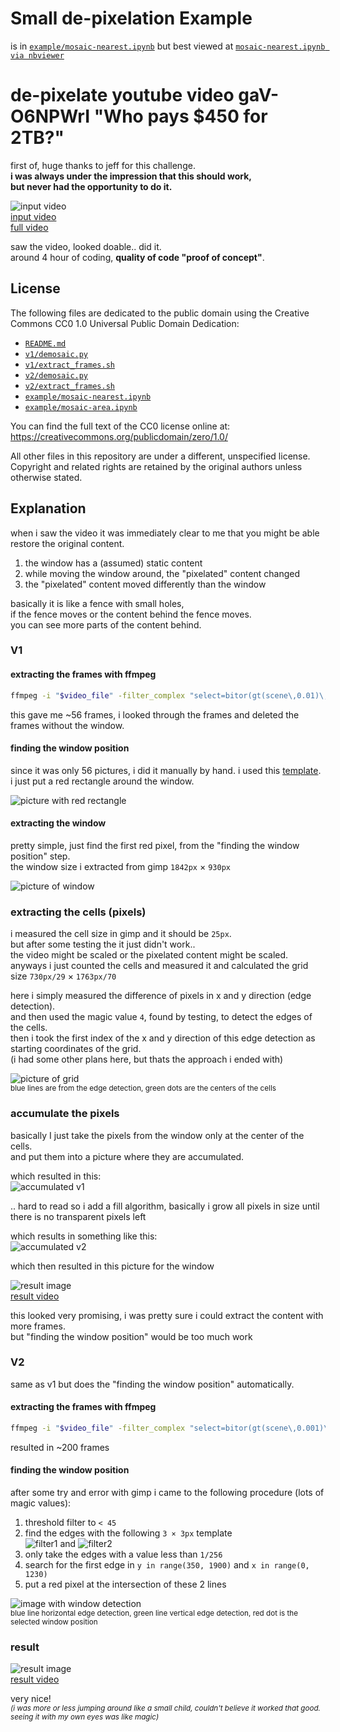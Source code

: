 # Small de-pixelation Example

is in [`example/mosaic-nearest.ipynb`](example/mosaic-nearest.ipynb)
but best viewed at [`mosaic-nearest.ipynb via nbviewer`](https://nbviewer.org/github/KoKuToru/de-pixelate_gaV-O6NPWrI/blob/master/example/mosaic-nearest.ipynb)

# de-pixelate youtube video gaV-O6NPWrI "Who pays $450 for 2TB?"

first of, huge thanks to jeff for this challenge.\
**i was always under the impression that this should work,\
but never had the opportunity to do it.**

![input video](v1/frames/0010.png)\
[input video](gaV-O6NPWrI.webm)\
[full video](https://www.youtube.com/watch?v=gaV-O6NPWrI)

saw the video, looked doable.. did it.\
around 4 hour of coding, __quality of code "proof of concept"__.

## License

The following files are dedicated to the public domain using the Creative Commons CC0 1.0 Universal Public Domain Dedication:

*   [`README.md`](README.md)
*   [`v1/demosaic.py`](v1/demosaic.py)
*   [`v1/extract_frames.sh`](v1/extract_frames.sh)
*   [`v2/demosaic.py`](v2/demosaic.py)
*   [`v2/extract_frames.sh`](v2/extract_frames.sh)
*   [`example/mosaic-nearest.ipynb`](example/mosaic-nearest.ipynb)
*   [`example/mosaic-area.ipynb`](example/mosaic-area.ipynb)

You can find the full text of the CC0 license online at: <https://creativecommons.org/publicdomain/zero/1.0/>

All other files in this repository are under a different, unspecified license. Copyright and related rights are retained by the original authors unless otherwise stated.

## Explanation

when i saw the video it was immediately clear to me that you might be able restore the original content.

1. the window has a (assumed) static content
2. while moving the window around, the "pixelated" content changed
3. the "pixelated" content moved differently than the window

basically it is like a fence with small holes,\
if the fence moves or the content behind the fence moves.\
you can see more parts of the content behind.

### V1

#### extracting the frames with ffmpeg

```sh
ffmpeg -i "$video_file" -filter_complex "select=bitor(gt(scene\,0.01)\,eq(n\,0))" -vsync drop frames/%04d.png
```

this gave me ~56 frames, i looked through the frames and deleted the frames without the window.

#### finding the window position

since it was only 56 pictures, i did it manually by hand. i used this [template](v1/frames.xcf).\
i just put a red rectangle around the window.

![picture with red rectangle](v1/frames/0057.png)

#### extracting the window

pretty simple, just find the first red pixel, from the "finding the window position" step.\
the window size i extracted from gimp `1842px` × `930px`

![picture of window](v1/windows/0057.png)

### extracting the cells (pixels)

i measured the cell size in gimp and it should be `25px`.\
but after some testing the it just didn't work..\
the video might be scaled or the pixelated content might be scaled.\
anyways i just counted the cells and measured it and calculated the grid size `730px/29` × `1763px/70`

here i simply measured the difference of pixels in x and y direction (edge detection).\
and then used the magic value `4`, found by testing, to detect the edges of the cells.\
then i took the first index of the x and y direction of this edge detection as starting coordinates of the grid.\
(i had some other plans here, but thats the approach i ended with)

![picture of grid](v1/mosaics/0057.png)\
<small>blue lines are from the edge detection, green dots are the centers of the cells</small>

### accumulate the pixels

basically I just take the pixels from the window only at the center of the cells.\
and put them into a picture where they are accumulated.

which resulted in this:\
![accumulated v1](images/accumulated.png)

.. hard to read so i add a fill algorithm, basically i grow all pixels in size until there is no transparent pixels left

which results in something like this:\
![accumulated v2](images/accumulated2.png)

which then resulted in this picture for the window

![result image](v1/accumulated/0057.png)\
[result video](v1/accumulated/output.webm)

this looked very promising, i was pretty sure i could extract the content with more frames.\
but "finding the window position" would be too much work

### V2

same as v1 but does the "finding the window position" automatically.

#### extracting the frames with ffmpeg

```sh
ffmpeg -i "$video_file" -filter_complex "select=bitor(gt(scene\,0.001)\,eq(n\,0))" -vsync drop frames/%04d.png
```

resulted in ~200 frames

#### finding the window position

after some try and error with gimp i came to the following procedure (lots of magic values):

1. threshold filter to `< 45`
2. find the edges with the following `3 × 3px` template\
    ![filter1](images/filter1.png) and ![filter2](images/filter2.png)
3. only take the edges with a value less than `1/256`
4. search for the first edge in `y in range(350, 1900)` and `x in range(0, 1230)`
5. put a red pixel at the intersection of these 2 lines

![image with window detection](v2/frames_detected/0207.png)\
<small>blue line horizontal edge detection, green line vertical edge detection, red dot is the selected window position</small>


### result

![result image](v2/accumulated/0207.png)\
[result video](v2/accumulated/output.webm)

very nice!\
*<small>(i was more or less jumping around like a small child, couldn't believe it worked that good. seeing it with my own eyes was like magic)</small>*
